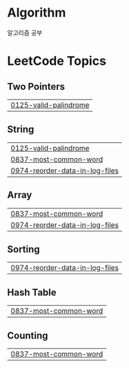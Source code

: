# Algorithm
알고리즘 공부

<!---LeetCode Topics Start-->
# LeetCode Topics
## Two Pointers
|  |
| ------- |
| [0125-valid-palindrome](https://github.com/jawoon1120/Algorithm/tree/master/0125-valid-palindrome) |
## String
|  |
| ------- |
| [0125-valid-palindrome](https://github.com/jawoon1120/Algorithm/tree/master/0125-valid-palindrome) |
| [0837-most-common-word](https://github.com/jawoon1120/Algorithm/tree/master/0837-most-common-word) |
| [0974-reorder-data-in-log-files](https://github.com/jawoon1120/Algorithm/tree/master/0974-reorder-data-in-log-files) |
## Array
|  |
| ------- |
| [0837-most-common-word](https://github.com/jawoon1120/Algorithm/tree/master/0837-most-common-word) |
| [0974-reorder-data-in-log-files](https://github.com/jawoon1120/Algorithm/tree/master/0974-reorder-data-in-log-files) |
## Sorting
|  |
| ------- |
| [0974-reorder-data-in-log-files](https://github.com/jawoon1120/Algorithm/tree/master/0974-reorder-data-in-log-files) |
## Hash Table
|  |
| ------- |
| [0837-most-common-word](https://github.com/jawoon1120/Algorithm/tree/master/0837-most-common-word) |
## Counting
|  |
| ------- |
| [0837-most-common-word](https://github.com/jawoon1120/Algorithm/tree/master/0837-most-common-word) |
<!---LeetCode Topics End-->